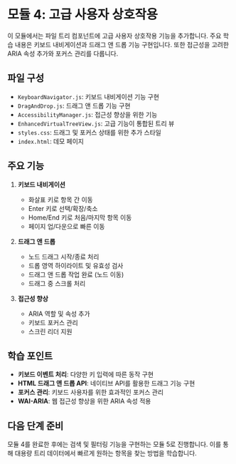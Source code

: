# 모듈 4: 고급 사용자 상호작용

이 모듈에서는 파일 트리 컴포넌트에 고급 사용자 상호작용 기능을 추가합니다. 주요 학습 내용은 키보드 내비게이션과 드래그 앤 드롭 기능 구현입니다. 또한 접근성을 고려한 ARIA 속성 추가와 포커스 관리를 다룹니다.

## 파일 구성

- `KeyboardNavigator.js`: 키보드 내비게이션 기능 구현
- `DragAndDrop.js`: 드래그 앤 드롭 기능 구현
- `AccessibilityManager.js`: 접근성 향상을 위한 기능
- `EnhancedVirtualTreeView.js`: 고급 기능이 통합된 트리 뷰
- `styles.css`: 드래그 및 포커스 상태를 위한 추가 스타일
- `index.html`: 데모 페이지

## 주요 기능

1. **키보드 내비게이션**
   - 화살표 키로 항목 간 이동
   - Enter 키로 선택/확장/축소
   - Home/End 키로 처음/마지막 항목 이동
   - 페이지 업/다운으로 빠른 이동

2. **드래그 앤 드롭**
   - 노드 드래그 시작/종료 처리
   - 드롭 영역 하이라이트 및 유효성 검사
   - 드래그 앤 드롭 작업 완료 (노드 이동)
   - 드래그 중 스크롤 처리

3. **접근성 향상**
   - ARIA 역할 및 속성 추가
   - 키보드 포커스 관리
   - 스크린 리더 지원

## 학습 포인트

- **키보드 이벤트 처리**: 다양한 키 입력에 따른 동작 구현
- **HTML 드래그 앤 드롭 API**: 네이티브 API를 활용한 드래그 기능 구현
- **포커스 관리**: 키보드 사용자를 위한 효과적인 포커스 관리
- **WAI-ARIA**: 웹 접근성 향상을 위한 ARIA 속성 적용

## 다음 단계 준비

모듈 4를 완료한 후에는 검색 및 필터링 기능을 구현하는 모듈 5로 진행합니다. 이를 통해 대용량 트리 데이터에서 빠르게 원하는 항목을 찾는 방법을 학습합니다.
